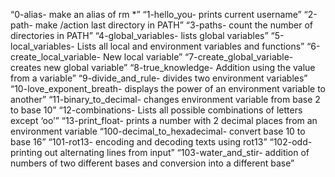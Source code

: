 “0-alias- make an alias of rm *”
“1-hello_you- prints current username”
“2-path- make /action last directory in PATH”
“3-paths- count the number of directories in PATH”
“4-global_variables- lists global variables”
“5-local_variables- Lists all local and environment variables and functions”
“6-create_local_variable- New local variable”
“7-create_global_variable- creates new global variable”
“8-true_knowledge- Addition using the value from a variable”
“9-divide_and_rule- divides two environment variables”
“10-love_exponent_breath- displays the power of an environment variable to another”
“11-binary_to_decimal- changes environment variable from base 2 to base 10”
“12-combinations- Lists all possible combinations of letters except ‘oo’”
“13-print_float- prints a number with 2 decimal places from an environment variable
“100-decimal_to_hexadecimal- convert base 10 to base 16”
“101-rot13- encoding and decoding texts using rot13”
“102-odd- printing out alternating lines from input”
“103-water_and_stir- addition of numbers of two different bases and conversion into a different base”
